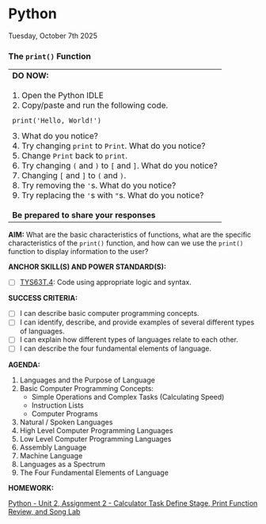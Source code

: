 # Python
Tuesday, October 7th 2025

### The `print()` Function

<table>
  <tr>
    <td><b>DO NOW:</b><br><br>
    1. Open the Python IDLE<br>
    2. Copy/paste and run the following code.
    <pre><code>print('Hello, World!')</code></pre>
    3. What do you notice?<br>
    4. Try changing <code>print</code> to <code>Print</code>.  What do you notice?<br>
    5. Change <code>Print</code> back to <code>print</code>.<br>
    6. Try changing <code>(</code> and <code>)</code> to <code>[</code> and <code>]</code>.  What do you notice?<br>
    7. Changing <code>[</code> and <code>]</code> to <code>(</code> and <code>)</code>.<br>
    8. Try removing the <code>'</code>s.  What do you notice?<br>
    9. Try replacing the <code>'</code>s with <code>"</code>s.  What do you notice?<br><br>
    <b>Be prepared to share your responses</b></td>
  </tr>
</table>

**AIM:** What are the basic characteristics of functions, what are the specific characteristics of the `print()` function, and how can we use the `print()` function to display information to the user?

**ANCHOR SKILL(S) AND POWER STANDARD(S):** 

 - [ ] <ins>TYS63T.4</ins>: Code using appropriate logic and syntax.

**SUCCESS CRITERIA:**
- [ ] I can describe basic computer programming concepts.
- [ ] I can identify, describe, and provide examples of several different types of languages.
- [ ] I can explain how different types of languages relate to each other.
- [ ] I can describe the four fundamental elements of language.

**AGENDA:**

1. Languages and the Purpose of Language
2. Basic Computer Programming Concepts:
     * Simple Operations and Complex Tasks (Calculating Speed)
     * Instruction Lists 
     * Computer Programs
3. Natural / Spoken Languages
4. High Level Computer Programming Languages
5. Low Level Computer Programming Languages
6. Assembly Language
7. Machine Language
8. Languages as a Spectrum
9. The Four Fundamental Elements of Language

**HOMEWORK:** 

[Python - Unit 2, Assignment 2 - Calculator Task Define Stage, Print Function Review, and Song Lab](https://github.com/MrJSwotinsky/Python_2025_2026/blob/main/Unit_02_Python_Basics_Deep_Dive/Assignments/Assignment_02_Calculator_Task_Define_Stage_Print_Function_Review_and_Song_Lab.md)
